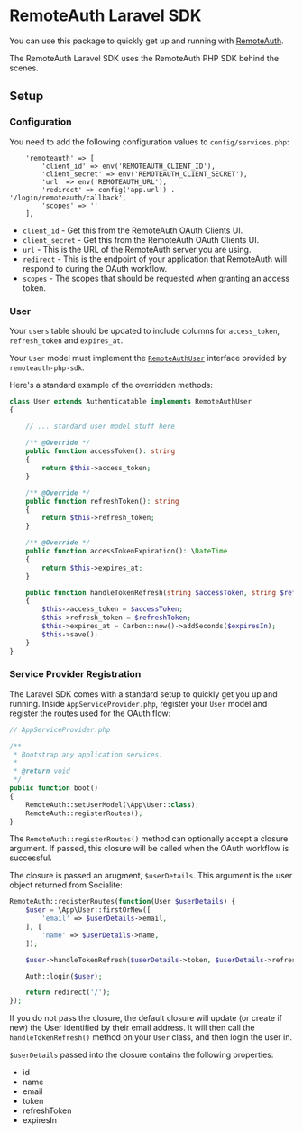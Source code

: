 # RemoteAuth Laravel SDK

You can use this package to quickly get up and running with [RemoteAuth](https://remoteauth.com).

The RemoteAuth Laravel SDK uses the RemoteAuth PHP SDK behind the scenes.

## Setup

### Configuration

You need to add the following configuration values to `config/services.php`:

```
    'remoteauth' => [
        'client_id' => env('REMOTEAUTH_CLIENT_ID'),
        'client_secret' => env('REMOTEAUTH_CLIENT_SECRET'),
        'url' => env('REMOTEAUTH_URL'),
        'redirect' => config('app.url') . '/login/remoteauth/callback',
        'scopes' => ''
    ],
```

* `client_id` - Get this from the RemoteAuth OAuth Clients UI.
* `client_secret` - Get this from the RemoteAuth OAuth Clients UI.
* `url` - This is the URL of the RemoteAuth server you are using.
* `redirect` - This is the endpoint of your application that RemoteAuth will respond to during the OAuth workflow.
* `scopes` - The scopes that should be requested when granting an access token.

### User

Your `users` table should be updated to include columns for `access_token`, `refresh_token` and `expires_at`.

Your `User` model must implement the [`RemoteAuthUser`](https://github.com/owenconti/remoteauth-php-sdk/blob/master/src/RemoteAuthUser.php) interface provided by `remoteauth-php-sdk`.

Here's a standard example of the overridden methods:

```php
class User extends Authenticatable implements RemoteAuthUser
{

    // ... standard user model stuff here
    
    /** @Override */
    public function accessToken(): string
    {
        return $this->access_token;
    }

    /** @Override */
    public function refreshToken(): string
    {
        return $this->refresh_token;
    }

    /** @Override */
    public function accessTokenExpiration(): \DateTime
    {
        return $this->expires_at;
    }

    public function handleTokenRefresh(string $accessToken, string $refreshToken, int $expiresIn): void
    {
        $this->access_token = $accessToken;
        $this->refresh_token = $refreshToken;
        $this->expires_at = Carbon::now()->addSeconds($expiresIn);
        $this->save();
    }
}
```

### Service Provider Registration

The Laravel SDK comes with a standard setup to quickly get you up and running. Inside `AppServiceProvider.php`, register your `User` model and register the routes used for the OAuth flow:

```php
// AppServiceProvider.php

/**
 * Bootstrap any application services.
 *
 * @return void
 */
public function boot()
{
    RemoteAuth::setUserModel(\App\User::class);
    RemoteAuth::registerRoutes();
}
```

The `RemoteAuth::registerRoutes()` method can optionally accept a closure argument. If passed, this closure will be called when the OAuth workflow is successful.

The closure is passed an arugment, `$userDetails`. This argument is the user object returned from Socialite:

```php
RemoteAuth::registerRoutes(function(User $userDetails) {
    $user = \App\User::firstOrNew([
        'email' => $userDetails->email,
    ], [
        'name' => $userDetails->name,
    ]);

    $user->handleTokenRefresh($userDetails->token, $userDetails->refreshToken, $userDetails->expiresIn);

    Auth::login($user);

    return redirect('/');
});
```

If you do not pass the closure, the default closure will update (or create if new) the User identified by their email address. It will then call the `handleTokenRefresh()` method on your `User` class, and then login the user in.

`$userDetails` passed into the closure contains the following properties:

* id
* name
* email
* token
* refreshToken
* expiresIn
